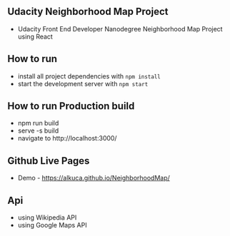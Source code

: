 ## Udacity Neighborhood Map Project

* Udacity Front End Developer Nanodegree Neighborhood Map Project using React

## How to run

* install all project dependencies with `npm install`
* start the development server with `npm start`

## How to run Production build

* npm run build
* serve -s build 
* navigate to http://localhost:3000/

## Github Live Pages
* Demo - https://alkuca.github.io/NeighborhoodMap/

## Api

* using Wikipedia API
* using Google Maps API